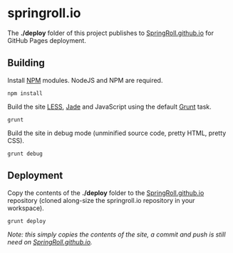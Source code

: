 # springroll.io

The **./deploy** folder of this project publishes to [SpringRoll.github.io](/SpringRoll/SpringRoll.github.io) for GitHub Pages deployment.

## Building

Install [NPM](https://npmjs.org) modules. NodeJS and NPM are required.

```
npm install
```
Build the site [LESS](http://lesscss.org/), [Jade](http://jade-lang.com/) and JavaScript using the default [Grunt](http://gruntjs.com) task.

```
grunt
```

Build the site in debug mode (unminified source code, pretty HTML, pretty CSS).

```
grunt debug
```

## Deployment

Copy the contents of the **./deploy** folder to the [SpringRoll.github.io](/SpringRoll/SpringRoll.github.io) repository (cloned along-size the springroll.io repository in your workspace).

```
grunt deploy
```
*Note: this simply copies the contents of the site, a commit and push is still need on [SpringRoll.github.io](/SpringRoll/SpringRoll.github.io).*
